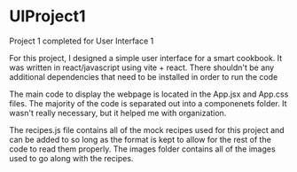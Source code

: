 # UIProject1
Project 1 completed for User Interface 1 

For this project, I designed a simple user interface for a smart cookbook. It was written in react/javascript using vite + react. There shouldn't be any additional dependencies that need to be installed in order to run the code

The main code to display the webpage is located in the App.jsx and App.css files. The majority of the code is separated out into a componenets folder. It wasn't really necessary, but it helped me with organization.

The recipes.js file contains all of the mock recipes used for this project and can be added to so long as the format is kept to allow for the rest of the code to read them properly. The images folder contains all of the images used to go along with the recipes. 

